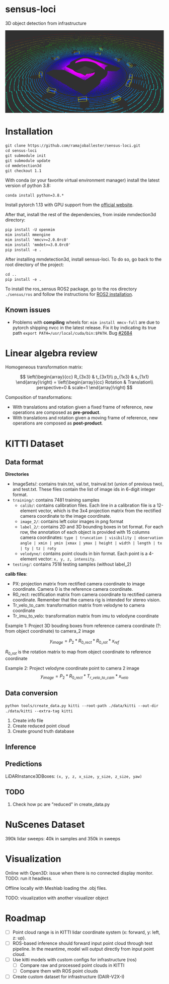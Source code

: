 # sensus-loci
3D object detection from infrastructure

![Real-time visualization of the 3D object detection with ROS](docs/images/ros_example.png)


# Installation

```
git clone https://github.com/ramajoballester/sensus-loci.git
cd sensus-loci
git submodule init
git submodule update
cd mmdetection3d
git checkout 1.1
```

With conda (or your favorite virtual environment manager) install the latest version of python 3.8:

```
conda install python=3.8.*
```

Install pytorch 1.13 with GPU support from the [official website](https://pytorch.org/get-started/previous-versions/).

After that, install the rest of the dependencies, from inside mmdection3d directory:

```
pip install -U openmim
mim install mmengine
mim install 'mmcv>=2.0.0rc0'
mim install 'mmdet>=3.0.0rc0'
pip install -e .
```

After installing mmdetection3d, install sensus-loci. To do so, go back to the root directory of the project:

```
cd ..
pip install -e .
```

To install the ros_sensus ROS2 package, go to the ros directory ```./sensus/ros``` and follow the instructions for [ROS2 installation](./sensus/ros).



## Known issues

- Problems with **compiling** wheels for: ```mim install mmcv-full``` are due to pytorch shipping nvcc in the latest release. Fix it by indicating its true path 
```export PATH=/usr/local/cuda/bin:$PATH```. Bug [#2684](https://github.com/microsoft/DeepSpeed/issues/2684)




# Linear algebra review

Homogeneous transformation matrix:

$$
\left(\begin{array}{cc} 
R_{3x3} & t_{3x1}\\
p_{1x3} & s_{1x1}
\end{array}\right) =
\left(\begin{array}{cc}
Rotation & Translation\\
perspective=0 & scale=1
\end{array}\right)
$$

Composition of transformations:
- With translations and rotation given a fixed frame of reference, new operations are composed as **pre-product**.
- With translations and rotation given a moving frame of reference, new operations are composed as **post-product**.



# KITTI Dataset


## Data format

**Directories**
- ImageSets/: contains train.txt, val.txt, trainval.txt (union of previous two), and test.txt. These files contain the list of image ids in 6-digit integer format.
- ```training/```: contains 7481 training samples
    - ```calib/```: contains calibration files. Each line in a calibration file is a 12-element vector, which is the 3x4 projection matrix from the rectified camera coordinate to the image coordinate.
    - ```image_2/```: contains left color images in png format
    - ```label_2/```: contains 2D and 3D bounding boxes in txt format. For each row, the annotation of each object is provided with 15 columns camera coordinates:
    ```type | truncation | visibility | observation angle | xmin | ymin |xmax | ymax | height | width | length | tx | ty | tz | roty```
    - ```velodyne/```: contains point clouds in bin format. Each point is a 4-element vector: ```x, y, z, intensity```.
- ```testing/```: contains 7518 testing samples (without label_2)


**calib files**:
- PX: projection matrix from rectified camera coordinate to image coordinate. Camera 0 is the reference camera coordinate.
- R0_rect: rectification matrix from camera coordinate to rectified camera coordinate. Remember that the camera rig is intended for stereo vision.
- Tr_velo_to_cam: transformation matrix from velodyne to camera coordinate
- Tr_imu_to_velo: transformation matrix from imu to velodyne coordinate

Example 1: Project 3D bouding boxes from reference camera coordinate (?: from object coordinate) to camera_2 image

$$ y_{image} = P_2 * R_{0\_rect} * R_{0\_rot} * x_{ref} $$

$R_{0\_rot}$ is the rotation matrix to map from object coordinate to reference coordinate

Example 2: Project velodyne coordinate point to camera 2 image
$$ y_{image} = P_2 * R_{0\_rect} * T_{r\_velo\_to\_cam} * x_{velo} $$



## Data conversion

```python tools/create_data.py kitti --root-path ./data/kitti --out-dir ./data/kitti --extra-tag kitti```

1. Create info file
2. Create reduced point cloud
3. Create ground truth database


## Inference


## Predictions

LiDARInstance3DBoxes: ```(x, y, z, x_size, y_size, z_size, yaw) ```

## TODO

1. Check how pc are "reduced" in create_data.py


# NuScenes Dataset

390k lidar sweeps: 40k in samples and 350k in sweeps


# Visualization

Online with Open3D: issue when there is no connected display monitor. TODO: run it headless.

Offline locally with Meshlab loading the .obj files.

TODO: visualization with another visualizer object


# Roadmap

- [ ] Point cloud range is in KITTI lidar coordinate system (x: forward, y: left, z: up).
- [ ] ROS-based inference should forward input point cloud through test pipeline. In the meantime, model will output directly from input point cloud.
- [ ] Use kitti models with custom configs for infrastructure (ros)
    - [ ] Compare raw and processed point clouds in KITTI
    - [ ] Compare them with ROS point clouds
- [ ] Create custom dataset for infrastructure (DAIR-V2X-I)
